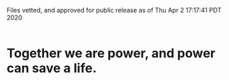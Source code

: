 Files vetted, and approved for public release as of Thu Apr  2 17:17:41 PDT 2020<br><br><h1>Together we are power, and power can save a life.</h1>
